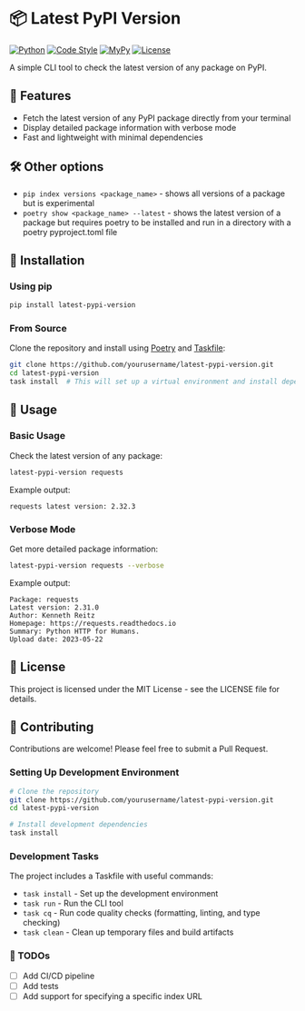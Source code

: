 # 📦 Latest PyPI Version

[![Python](https://img.shields.io/badge/Python-3.10%2B-blue)](https://www.python.org/downloads/)
[![Code Style](https://img.shields.io/badge/code%20style-ruff-blue)](https://github.com/astral-sh/ruff)
[![MyPy](https://img.shields.io/badge/type%20checked-mypy-blue)](https://mypy-lang.org/)
[![License](https://img.shields.io/badge/License-MIT-green.svg)](LICENSE)

A simple CLI tool to check the latest version of any package on PyPI.

## 🌟 Features

- Fetch the latest version of any PyPI package directly from your terminal
- Display detailed package information with verbose mode
- Fast and lightweight with minimal dependencies

## 🛠️ Other options
- `pip index versions <package_name>` - shows all versions of a package but is experimental
- `poetry show <package_name> --latest` - shows the latest version of a package but requires poetry to be installed and run in a directory with a poetry pyproject.toml file

## 🚀 Installation

### Using pip

```bash
pip install latest-pypi-version
```

### From Source

Clone the repository and install using [Poetry](https://python-poetry.org/) and [Taskfile](https://taskfile.dev/):

```bash
git clone https://github.com/yourusername/latest-pypi-version.git
cd latest-pypi-version
task install  # This will set up a virtual environment and install dependencies
```

## 🔧 Usage

### Basic Usage

Check the latest version of any package:

```bash
latest-pypi-version requests
```

Example output:
```
requests latest version: 2.32.3
```

### Verbose Mode

Get more detailed package information:

```bash
latest-pypi-version requests --verbose
```

Example output:

```
Package: requests
Latest version: 2.31.0
Author: Kenneth Reitz
Homepage: https://requests.readthedocs.io
Summary: Python HTTP for Humans.
Upload date: 2023-05-22
```

## 📜 License
This project is licensed under the MIT License - see the LICENSE file for details.

## 🤝 Contributing
Contributions are welcome! Please feel free to submit a Pull Request.

### Setting Up Development Environment
```bash
# Clone the repository
git clone https://github.com/yourusername/latest-pypi-version.git
cd latest-pypi-version

# Install development dependencies
task install
```

### Development Tasks
The project includes a Taskfile with useful commands:

* `task install` - Set up the development environment
* `task run` - Run the CLI tool
* `task cq` - Run code quality checks (formatting, linting, and type checking)
* `task clean` - Clean up temporary files and build artifacts

### 📝 TODOs
* [ ] Add CI/CD pipeline
* [ ] Add tests
* [ ] Add support for specifying a specific index URL